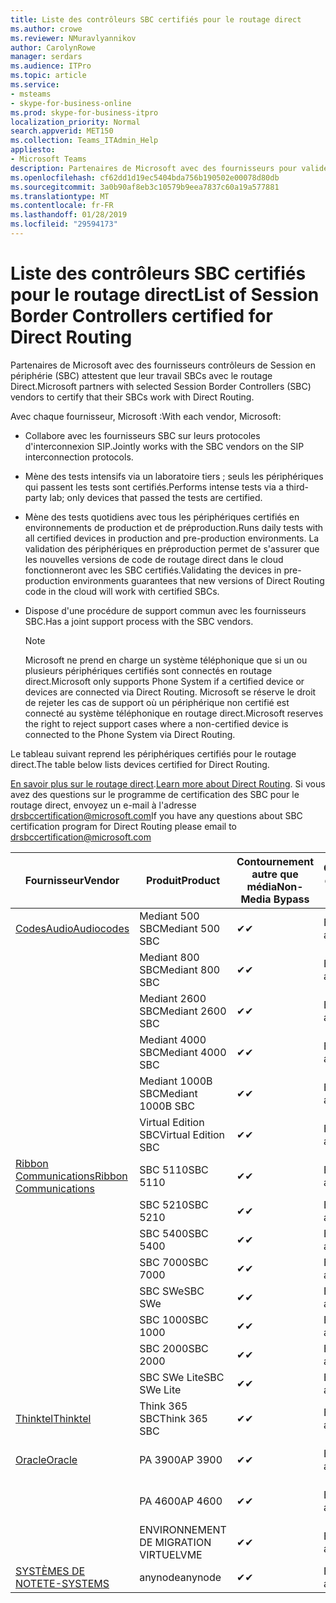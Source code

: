 ```yaml
---
title: Liste des contrôleurs SBC certifiés pour le routage direct
ms.author: crowe
ms.reviewer: NMuravlyannikov
author: CarolynRowe
manager: serdars
ms.audience: ITPro
ms.topic: article
ms.service:
- msteams
- skype-for-business-online
ms.prod: skype-for-business-itpro
localization_priority: Normal
search.appverid: MET150
ms.collection: Teams_ITAdmin_Help
appliesto:
- Microsoft Teams
description: Partenaires de Microsoft avec des fournisseurs pour valider leurs SBCs SBC fonctionnent avec le routage Direct.
ms.openlocfilehash: cf62dd1d19ec5404bda756b190502e00078d80db
ms.sourcegitcommit: 3a0b90af8eb3c10579b9eea7837c60a19a577881
ms.translationtype: MT
ms.contentlocale: fr-FR
ms.lasthandoff: 01/28/2019
ms.locfileid: "29594173"
---
```

# <a name="list-of-session-border-controllers-certified-for-direct-routing"></a><span data-ttu-id="23e5d-103">Liste des contrôleurs SBC certifiés pour le routage direct</span><span class="sxs-lookup"><span data-stu-id="23e5d-103">List of Session Border Controllers certified for Direct Routing</span></span>

<span data-ttu-id="23e5d-104">Partenaires de Microsoft avec des fournisseurs contrôleurs de Session en périphérie (SBC) attestent que leur travail SBCs avec le routage Direct.</span><span class="sxs-lookup"><span data-stu-id="23e5d-104">Microsoft partners with selected Session Border Controllers (SBC) vendors to certify that their SBCs work with Direct Routing.</span></span> 

<span data-ttu-id="23e5d-105">Avec chaque fournisseur, Microsoft :</span><span class="sxs-lookup"><span data-stu-id="23e5d-105">With each vendor, Microsoft:</span></span> 

- <span data-ttu-id="23e5d-106">Collabore avec les fournisseurs SBC sur leurs protocoles d'interconnexion SIP.</span><span class="sxs-lookup"><span data-stu-id="23e5d-106">Jointly works with the SBC vendors on the SIP interconnection protocols.</span></span>
- <span data-ttu-id="23e5d-107">Mène des tests intensifs via un laboratoire tiers ; seuls les périphériques qui passent les tests sont certifiés.</span><span class="sxs-lookup"><span data-stu-id="23e5d-107">Performs intense tests via a third-party lab; only devices that passed the tests are certified.</span></span> 
- <span data-ttu-id="23e5d-108">Mène des tests quotidiens avec tous les périphériques certifiés en environnements de production et de préproduction.</span><span class="sxs-lookup"><span data-stu-id="23e5d-108">Runs daily tests with all certified devices in production and pre-production environments.</span></span> <span data-ttu-id="23e5d-109">La validation des périphériques en préproduction permet de s'assurer que les nouvelles versions de code de routage direct dans le cloud fonctionneront avec les SBC certifiés.</span><span class="sxs-lookup"><span data-stu-id="23e5d-109">Validating the devices in pre-production environments guarantees that new versions of Direct Routing code in the cloud will work with certified SBCs.</span></span> 
- <span data-ttu-id="23e5d-110">Dispose d'une procédure de support commun avec les fournisseurs SBC.</span><span class="sxs-lookup"><span data-stu-id="23e5d-110">Has a joint support process with the SBC vendors.</span></span>


  > [!NOTE]
  > <span data-ttu-id="23e5d-111">Microsoft ne prend en charge un système téléphonique que si un ou plusieurs périphériques certifiés sont connectés en routage direct.</span><span class="sxs-lookup"><span data-stu-id="23e5d-111">Microsoft only supports Phone System if a certified device or devices are connected via Direct Routing.</span></span> <span data-ttu-id="23e5d-112">Microsoft se réserve le droit de rejeter les cas de support où un périphérique non certifié est connecté au système téléphonique en routage direct.</span><span class="sxs-lookup"><span data-stu-id="23e5d-112">Microsoft reserves the right to reject support cases where a non-certified device is connected to the Phone System via Direct Routing.</span></span> 

<span data-ttu-id="23e5d-113">Le tableau suivant reprend les périphériques certifiés pour le routage direct.</span><span class="sxs-lookup"><span data-stu-id="23e5d-113">The table below lists devices certified for Direct Routing.</span></span> 

<span data-ttu-id="23e5d-114">[En savoir plus sur le routage direct](https://aka.ms/dr).</span><span class="sxs-lookup"><span data-stu-id="23e5d-114">[Learn more about Direct Routing](https://aka.ms/dr).</span></span> <span data-ttu-id="23e5d-115">Si vous avez des questions sur le programme de certification des SBC pour le routage direct, envoyez un e-mail à l'adresse drsbccertification@microsoft.com</span><span class="sxs-lookup"><span data-stu-id="23e5d-115">If you have any questions about SBC certification program for Direct Routing please email to drsbccertification@microsoft.com</span></span>


|                                                       <span data-ttu-id="23e5d-116">Fournisseur</span><span class="sxs-lookup"><span data-stu-id="23e5d-116">Vendor</span></span>                                                        |       <span data-ttu-id="23e5d-117">Produit</span><span class="sxs-lookup"><span data-stu-id="23e5d-117">Product</span></span>       | <span data-ttu-id="23e5d-118">Contournement autre que média</span><span class="sxs-lookup"><span data-stu-id="23e5d-118">Non-Media Bypass</span></span> | <span data-ttu-id="23e5d-119">Contournement de média</span><span class="sxs-lookup"><span data-stu-id="23e5d-119">Media Bypass</span></span> | <span data-ttu-id="23e5d-120">Version du logiciel</span><span class="sxs-lookup"><span data-stu-id="23e5d-120">Software Version</span></span> |
|---------------------------------------------------------------------------------------------------------------------|---------------------|------------------|--------------|------------------|
| [<span data-ttu-id="23e5d-121">CodesAudio</span><span class="sxs-lookup"><span data-stu-id="23e5d-121">Audiocodes</span></span>](https://www.audiocodes.com/solutions-products/products/products-for-microsoft-365/direct-routing-for-microsoft-teams) |   <span data-ttu-id="23e5d-122">Mediant 500 SBC</span><span class="sxs-lookup"><span data-stu-id="23e5d-122">Mediant 500 SBC</span></span>   |     <span data-ttu-id="23e5d-123">&#10004;</span><span class="sxs-lookup"><span data-stu-id="23e5d-123">&#10004;</span></span>     |   <span data-ttu-id="23e5d-124">En attente</span><span class="sxs-lookup"><span data-stu-id="23e5d-124">Pending</span></span>    |  <span data-ttu-id="23e5d-125">7.20A.200.055</span><span class="sxs-lookup"><span data-stu-id="23e5d-125">7.20A.200.055</span></span>   |
|                                                                                                                     |   <span data-ttu-id="23e5d-126">Mediant 800 SBC</span><span class="sxs-lookup"><span data-stu-id="23e5d-126">Mediant 800 SBC</span></span>   |     <span data-ttu-id="23e5d-127">&#10004;</span><span class="sxs-lookup"><span data-stu-id="23e5d-127">&#10004;</span></span>     |   <span data-ttu-id="23e5d-128">En attente</span><span class="sxs-lookup"><span data-stu-id="23e5d-128">Pending</span></span>    |  <span data-ttu-id="23e5d-129">7.20A.200.055</span><span class="sxs-lookup"><span data-stu-id="23e5d-129">7.20A.200.055</span></span>   |
|                                                                                                                     |  <span data-ttu-id="23e5d-130">Mediant 2600 SBC</span><span class="sxs-lookup"><span data-stu-id="23e5d-130">Mediant 2600 SBC</span></span>   |     <span data-ttu-id="23e5d-131">&#10004;</span><span class="sxs-lookup"><span data-stu-id="23e5d-131">&#10004;</span></span>     |   <span data-ttu-id="23e5d-132">En attente</span><span class="sxs-lookup"><span data-stu-id="23e5d-132">Pending</span></span>    |  <span data-ttu-id="23e5d-133">7.20A.200.055</span><span class="sxs-lookup"><span data-stu-id="23e5d-133">7.20A.200.055</span></span>   |
|                                                                                                                     |  <span data-ttu-id="23e5d-134">Mediant 4000 SBC</span><span class="sxs-lookup"><span data-stu-id="23e5d-134">Mediant 4000 SBC</span></span>   |     <span data-ttu-id="23e5d-135">&#10004;</span><span class="sxs-lookup"><span data-stu-id="23e5d-135">&#10004;</span></span>     |   <span data-ttu-id="23e5d-136">En attente</span><span class="sxs-lookup"><span data-stu-id="23e5d-136">Pending</span></span>    |  <span data-ttu-id="23e5d-137">7.20A.200.055</span><span class="sxs-lookup"><span data-stu-id="23e5d-137">7.20A.200.055</span></span>   |
|                                                                                                                     | <span data-ttu-id="23e5d-138">Mediant 1000B SBC</span><span class="sxs-lookup"><span data-stu-id="23e5d-138">Mediant 1000B  SBC</span></span>  |     <span data-ttu-id="23e5d-139">&#10004;</span><span class="sxs-lookup"><span data-stu-id="23e5d-139">&#10004;</span></span>     |   <span data-ttu-id="23e5d-140">En attente</span><span class="sxs-lookup"><span data-stu-id="23e5d-140">Pending</span></span>    |  <span data-ttu-id="23e5d-141">7.20A.200.055</span><span class="sxs-lookup"><span data-stu-id="23e5d-141">7.20A.200.055</span></span>   |
|                                                                                                                     | <span data-ttu-id="23e5d-142">Virtual Edition SBC</span><span class="sxs-lookup"><span data-stu-id="23e5d-142">Virtual Edition SBC</span></span> |     <span data-ttu-id="23e5d-143">&#10004;</span><span class="sxs-lookup"><span data-stu-id="23e5d-143">&#10004;</span></span>     |   <span data-ttu-id="23e5d-144">En attente</span><span class="sxs-lookup"><span data-stu-id="23e5d-144">Pending</span></span>    |  <span data-ttu-id="23e5d-145">7.20A.200.055</span><span class="sxs-lookup"><span data-stu-id="23e5d-145">7.20A.200.055</span></span>   |
|  [<span data-ttu-id="23e5d-146">Ribbon Communications</span><span class="sxs-lookup"><span data-stu-id="23e5d-146">Ribbon Communications</span></span>](https://ribboncommunications.com/solutions/enterprise-solutions/microsoft-skype-business)  |      <span data-ttu-id="23e5d-147">SBC 5110</span><span class="sxs-lookup"><span data-stu-id="23e5d-147">SBC 5110</span></span>       |     <span data-ttu-id="23e5d-148">&#10004;</span><span class="sxs-lookup"><span data-stu-id="23e5d-148">&#10004;</span></span>     |   <span data-ttu-id="23e5d-149">En attente</span><span class="sxs-lookup"><span data-stu-id="23e5d-149">Pending</span></span>    |       <span data-ttu-id="23e5d-150">V6.2</span><span class="sxs-lookup"><span data-stu-id="23e5d-150">V6.2</span></span>       |
|                                                                                                                     |      <span data-ttu-id="23e5d-151">SBC 5210</span><span class="sxs-lookup"><span data-stu-id="23e5d-151">SBC 5210</span></span>       |     <span data-ttu-id="23e5d-152">&#10004;</span><span class="sxs-lookup"><span data-stu-id="23e5d-152">&#10004;</span></span>     |   <span data-ttu-id="23e5d-153">En attente</span><span class="sxs-lookup"><span data-stu-id="23e5d-153">Pending</span></span>    |       <span data-ttu-id="23e5d-154">V6.2</span><span class="sxs-lookup"><span data-stu-id="23e5d-154">V6.2</span></span>       |
|                                                                                                                     |      <span data-ttu-id="23e5d-155">SBC 5400</span><span class="sxs-lookup"><span data-stu-id="23e5d-155">SBC 5400</span></span>       |     <span data-ttu-id="23e5d-156">&#10004;</span><span class="sxs-lookup"><span data-stu-id="23e5d-156">&#10004;</span></span>     |   <span data-ttu-id="23e5d-157">En attente</span><span class="sxs-lookup"><span data-stu-id="23e5d-157">Pending</span></span>    |       <span data-ttu-id="23e5d-158">V6.2</span><span class="sxs-lookup"><span data-stu-id="23e5d-158">V6.2</span></span>       |
|                                                                                                                     |      <span data-ttu-id="23e5d-159">SBC 7000</span><span class="sxs-lookup"><span data-stu-id="23e5d-159">SBC 7000</span></span>       |     <span data-ttu-id="23e5d-160">&#10004;</span><span class="sxs-lookup"><span data-stu-id="23e5d-160">&#10004;</span></span>     |   <span data-ttu-id="23e5d-161">En attente</span><span class="sxs-lookup"><span data-stu-id="23e5d-161">Pending</span></span>    |       <span data-ttu-id="23e5d-162">V6.2</span><span class="sxs-lookup"><span data-stu-id="23e5d-162">V6.2</span></span>       |
|                                                                                                                     |       <span data-ttu-id="23e5d-163">SBC SWe</span><span class="sxs-lookup"><span data-stu-id="23e5d-163">SBC SWe</span></span>       |     <span data-ttu-id="23e5d-164">&#10004;</span><span class="sxs-lookup"><span data-stu-id="23e5d-164">&#10004;</span></span>     |   <span data-ttu-id="23e5d-165">En attente</span><span class="sxs-lookup"><span data-stu-id="23e5d-165">Pending</span></span>    |       <span data-ttu-id="23e5d-166">V6.2</span><span class="sxs-lookup"><span data-stu-id="23e5d-166">V6.2</span></span>       |
|                                                                                                                     |      <span data-ttu-id="23e5d-167">SBC 1000</span><span class="sxs-lookup"><span data-stu-id="23e5d-167">SBC 1000</span></span>       |     <span data-ttu-id="23e5d-168">&#10004;</span><span class="sxs-lookup"><span data-stu-id="23e5d-168">&#10004;</span></span>     |   <span data-ttu-id="23e5d-169">En attente</span><span class="sxs-lookup"><span data-stu-id="23e5d-169">Pending</span></span>    |      <span data-ttu-id="23e5d-170">V7.0.2</span><span class="sxs-lookup"><span data-stu-id="23e5d-170">V7.0.2</span></span>      |
|                                                                                                                     |      <span data-ttu-id="23e5d-171">SBC 2000</span><span class="sxs-lookup"><span data-stu-id="23e5d-171">SBC 2000</span></span>       |     <span data-ttu-id="23e5d-172">&#10004;</span><span class="sxs-lookup"><span data-stu-id="23e5d-172">&#10004;</span></span>     |   <span data-ttu-id="23e5d-173">En attente</span><span class="sxs-lookup"><span data-stu-id="23e5d-173">Pending</span></span>    |      <span data-ttu-id="23e5d-174">V7.0.2</span><span class="sxs-lookup"><span data-stu-id="23e5d-174">V7.0.2</span></span>      |
|                                                                                                                     |    <span data-ttu-id="23e5d-175">SBC SWe Lite</span><span class="sxs-lookup"><span data-stu-id="23e5d-175">SBC SWe Lite</span></span>     |     <span data-ttu-id="23e5d-176">&#10004;</span><span class="sxs-lookup"><span data-stu-id="23e5d-176">&#10004;</span></span>     |   <span data-ttu-id="23e5d-177">En attente</span><span class="sxs-lookup"><span data-stu-id="23e5d-177">Pending</span></span>    |      <span data-ttu-id="23e5d-178">V7.0.4</span><span class="sxs-lookup"><span data-stu-id="23e5d-178">V7.0.4</span></span>      |
|                     [<span data-ttu-id="23e5d-179">Thinktel</span><span class="sxs-lookup"><span data-stu-id="23e5d-179">Thinktel</span></span>](https://www.thinktel.ca/services/think-365/think-365-overview/)                      |    <span data-ttu-id="23e5d-180">Think 365 SBC</span><span class="sxs-lookup"><span data-stu-id="23e5d-180">Think 365 SBC</span></span>    |     <span data-ttu-id="23e5d-181">&#10004;</span><span class="sxs-lookup"><span data-stu-id="23e5d-181">&#10004;</span></span>     |   <span data-ttu-id="23e5d-182">En attente</span><span class="sxs-lookup"><span data-stu-id="23e5d-182">Pending</span></span>    |       <span data-ttu-id="23e5d-183">V1.4</span><span class="sxs-lookup"><span data-stu-id="23e5d-183">V1.4</span></span>       |
|                     [<span data-ttu-id="23e5d-184">Oracle</span><span class="sxs-lookup"><span data-stu-id="23e5d-184">Oracle</span></span>](https://www.oracle.com/industries/communications/products/session-border-controller/index.html)                      |    <span data-ttu-id="23e5d-185">PA 3900</span><span class="sxs-lookup"><span data-stu-id="23e5d-185">AP 3900</span></span>       |    <span data-ttu-id="23e5d-186">&#10004;</span><span class="sxs-lookup"><span data-stu-id="23e5d-186">&#10004;</span></span>     |   <span data-ttu-id="23e5d-187">En attente</span><span class="sxs-lookup"><span data-stu-id="23e5d-187">Pending</span></span>  |   <span data-ttu-id="23e5d-188">GA ECZ8.1.0 MR-1 (Build 145)</span><span class="sxs-lookup"><span data-stu-id="23e5d-188">ECZ8.1.0 MR-1 GA (Build 145)</span></span>  |
|                                                                                                                     |      <span data-ttu-id="23e5d-189">PA 4600</span><span class="sxs-lookup"><span data-stu-id="23e5d-189">AP 4600</span></span>         |    <span data-ttu-id="23e5d-190">&#10004;</span><span class="sxs-lookup"><span data-stu-id="23e5d-190">&#10004;</span></span>   |   <span data-ttu-id="23e5d-191">En attente</span><span class="sxs-lookup"><span data-stu-id="23e5d-191">Pending</span></span>    |     <span data-ttu-id="23e5d-192">GA ECZ8.1.0 MR-1 (Build 145)</span><span class="sxs-lookup"><span data-stu-id="23e5d-192">ECZ8.1.0 MR-1 GA (Build 145)</span></span>  |
|                                                                                                                     |      <span data-ttu-id="23e5d-193">ENVIRONNEMENT DE MIGRATION VIRTUEL</span><span class="sxs-lookup"><span data-stu-id="23e5d-193">VME</span></span>             |    <span data-ttu-id="23e5d-194">&#10004;</span><span class="sxs-lookup"><span data-stu-id="23e5d-194">&#10004;</span></span>    |   <span data-ttu-id="23e5d-195">En attente</span><span class="sxs-lookup"><span data-stu-id="23e5d-195">Pending</span></span>    |     <span data-ttu-id="23e5d-196">GA ECZ8.1.0 MR-1 (Build 145)</span><span class="sxs-lookup"><span data-stu-id="23e5d-196">ECZ8.1.0 MR-1 GA (Build 145)</span></span>     |
|                     [<span data-ttu-id="23e5d-197">SYSTÈMES DE NOTE</span><span class="sxs-lookup"><span data-stu-id="23e5d-197">TE-SYSTEMS</span></span>](https://www.anynode.de/anynode-and-microsoft-teams/)                               |     <span data-ttu-id="23e5d-198">anynode</span><span class="sxs-lookup"><span data-stu-id="23e5d-198">anynode</span></span>         |     <span data-ttu-id="23e5d-199">&#10004;</span><span class="sxs-lookup"><span data-stu-id="23e5d-199">&#10004;</span></span>   |   <span data-ttu-id="23e5d-200">En attente</span><span class="sxs-lookup"><span data-stu-id="23e5d-200">Pending</span></span>    |      <span data-ttu-id="23e5d-201">V3.16.2</span><span class="sxs-lookup"><span data-stu-id="23e5d-201">v3.16.2</span></span>      |
